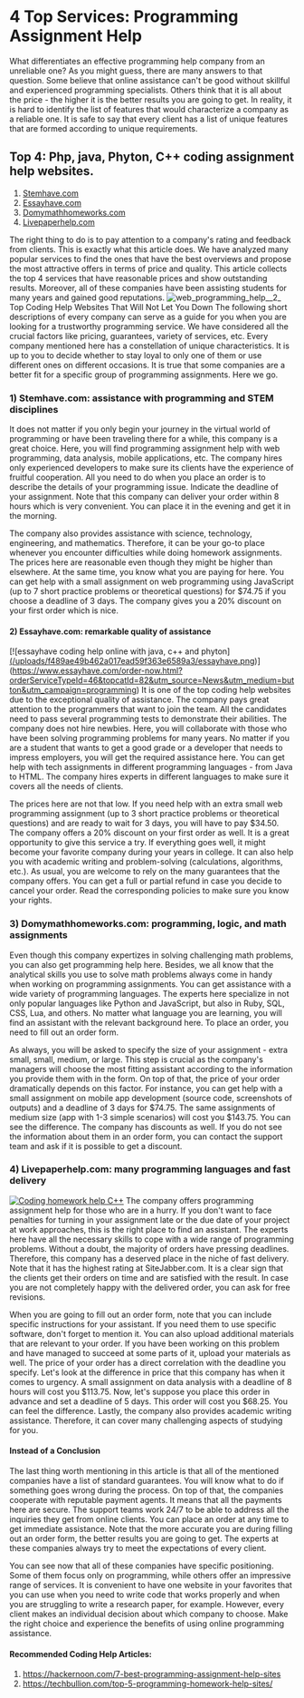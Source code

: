 # 4 Top Services: Programming Assignment Help
What differentiates an effective programming help company from an unreliable one? As you might guess, there are many answers to that question. Some believe that online assistance can't be good without skillful and experienced programming specialists. Others think that it is all about the price - the higher it is the better results you are going to get. In reality, it is hard to identify the list of features that would characterize a company as a reliable one. It is safe to say that every client has a list of unique features that are formed according to unique requirements.

## Top 4: Php, java, Phyton, C++ coding assignment help websites.
1. [Stemhave.com](https://stemhave.com/programming-help.html) 
2. [Essayhave.com](https://www.essayhave.com/order-now.html?orderServiceTypeId=46&topcatId=82&utm_source=News&utm_medium=button&utm_campaign=programming)
3. [Domymathhomeworks.com](https://domymathhomeworks.com/programming/)
4. [Livepaperhelp.com](https://www.livepaperhelp.com/order.html?orderServiceTypeId=46&topcatId=82&utm_source=News&utm_medium=button&utm_campaign=programming)



The right thing to do is to pay attention to a company's rating and feedback from clients. This is exactly what this article does. We have analyzed many popular services to find the ones that have the best overviews and propose the most attractive offers in terms of price and quality. This article collects the top 4 services that have reasonable prices and show outstanding results. Moreover, all of these companies have been assisting students for many years and gained good reputations.
![web_programming_help__2_](/uploads/9d2368013b4180f8cc45c745064927de/web_programming_help__2_.png)
Top Coding Help Websites That Will Not Let You Down
The following short descriptions of every company can serve as a guide for you when you are looking for a trustworthy programming service. We have considered all the crucial factors like pricing, guarantees, variety of services, etc. Every company mentioned here has a constellation of unique characteristics. It is up to you to decide whether to stay loyal to only one of them or use different ones on different occasions. It is true that some companies are a better fit for a specific group of programming assignments. Here we go.

### 1) Stemhave.com: assistance with programming and STEM disciplines
It does not matter if you only begin your journey in the virtual world of programming or have been traveling there for a while, this company is a great choice. Here, you will find programming assignment help with web programming, data analysis, mobile applications, etc. The company hires only experienced developers to make sure its clients have the experience of fruitful cooperation. All you need to do when you place an order is to describe the details of your programming issue. Indicate the deadline of your assignment. Note that this company can deliver your order within 8 hours which is very convenient. You can place it in the evening and get it in the morning.

The company also provides assistance with science, technology, engineering, and mathematics. Therefore, it can be your go-to place whenever you encounter difficulties while doing homework assignments. The prices here are reasonable even though they might be higher than elsewhere. At the same time, you know what you are paying for here. You can get help with a small assignment on web programming using JavaScript (up to 7 short practice problems or theoretical questions) for $74.75 if you choose a deadline of 3 days. The company gives you a 20% discount on your first order which is nice.

#### 2) Essayhave.com: remarkable quality of assistance
[![essayhave coding help online with java, c++ and phyton][(/uploads/f489ae49b462a017ead59f363e6589a3/essayhave.png](https://raw.githubusercontent.com/customwritings1/programming-help/main/essayhave.png))](https://www.essayhave.com/order-now.html?orderServiceTypeId=46&topcatId=82&utm_source=News&utm_medium=button&utm_campaign=programming)
It is one of the top coding help websites due to the exceptional quality of assistance. The company pays great attention to the programmers that want to join the team. All the candidates need to pass several programming tests to demonstrate their abilities. The company does not hire newbies. Here, you will collaborate with those who have been solving programming problems for many years. No matter if you are a student that wants to get a good grade or a developer that needs to impress employers, you will get the required assistance here. You can get help with tech assignments in different programming languages - from Java to HTML. The company hires experts in different languages to make sure it covers all the needs of clients.

The prices here are not that low. If you need help with an extra small web programming assignment (up to 3 short practice problems or theoretical questions) and are ready to wait for 3 days, you will have to pay $34.50. The company offers a 20% discount on your first order as well. It is a great opportunity to give this service a try. If everything goes well, it might become your favorite company during your years in college. It can also help you with academic writing and problem-solving (calculations, algorithms, etc.). As usual, you are welcome to rely on the many guarantees that the company offers. You can get a full or partial refund in case you decide to cancel your order. Read the corresponding policies to make sure you know your rights.

### 3) Domymathhomeworks.com: programming, logic, and math assignments
Even though this company expertizes in solving challenging math problems, you can also get programming help here. Besides, we all know that the analytical skills you use to solve math problems always come in handy when working on programming assignments. You can get assistance with a wide variety of programming languages. The experts here specialize in not only popular languages like Python and JavaScript, but also in Ruby, SQL, CSS, Lua, and others. No matter what language you are learning, you will find an assistant with the relevant background here. To place an order, you need to fill out an order form.

As always, you will be asked to specify the size of your assignment - extra small, small, medium, or large. This step is crucial as the company's managers will choose the most fitting assistant according to the information you provide them with in the form. On top of that, the price of your order dramatically depends on this factor. For instance, you can get help with a small assignment on mobile app development (source code, screenshots of outputs) and a deadline of 3 days for $74.75. The same assignments of medium size (app with 1-3 simple scenarios) will cost you $143.75. You can see the difference. The company has discounts as well. If you do not see the information about them in an order form, you can contact the support team and ask if it is possible to get a discount.

### 4) Livepaperhelp.com: many programming languages and fast delivery
[![Coding homework help C++]([/uploads/6a9f1dc9c0bdd3e8544477f23a7afa2b/livepaperhelp.png](https://raw.githubusercontent.com/customwritings1/programming-help/main/livepaperhelp.png))](https://www.livepaperhelp.com/order.html?orderServiceTypeId=46&topcatId=82&utm_source=News&utm_medium=button&utm_campaign=programming)
The company offers programming assignment help for those who are in a hurry. If you don't want to face penalties for turning in your assignment late or the due date of your project at work approaches, this is the right place to find an assistant. The experts here have all the necessary skills to cope with a wide range of programming problems. Without a doubt, the majority of orders have pressing deadlines. Therefore, this company has a deserved place in the niche of fast delivery. Note that it has the highest rating at SiteJabber.com. It is a clear sign that the clients get their orders on time and are satisfied with the result. In case you are not completely happy with the delivered order, you can ask for free revisions.

When you are going to fill out an order form, note that you can include specific instructions for your assistant. If you need them to use specific software, don't forget to mention it. You can also upload additional materials that are relevant to your order. If you have been working on this problem and have managed to succeed at some parts of it, upload your materials as well. The price of your order has a direct correlation with the deadline you specify. Let's look at the difference in price that this company has when it comes to urgency. A small assignment on data analysis with a deadline of 8 hours will cost you $113.75. Now, let's suppose you place this order in advance and set a deadline of 5 days. This order will cost you $68.25. You can feel the difference. Lastly, the company also provides academic writing assistance. Therefore, it can cover many challenging aspects of studying for you.

#### Instead of a Conclusion
The last thing worth mentioning in this article is that all of the mentioned companies have a list of standard guarantees. You will know what to do if something goes wrong during the process. On top of that, the companies cooperate with reputable payment agents. It means that all the payments here are secure. The support teams work 24/7 to be able to address all the inquiries they get from online clients. You can place an order at any time to get immediate assistance. Note that the more accurate you are during filling out an order form, the better results you are going to get. The experts at these companies always try to meet the expectations of every client.


You can see now that all of these companies have specific positioning. Some of them focus only on programming, while others offer an impressive range of services. It is convenient to have one website in your favorites that you can use when you need to write code that works properly and when you are struggling to write a research paper, for example. However, every client makes an individual decision about which company to choose. Make the right choice and experience the benefits of using online programming assistance.

#### Recommended Coding Help Articles:
1. https://hackernoon.com/7-best-programming-assignment-help-sites
2. https://techbullion.com/top-5-programming-homework-help-sites/

    



